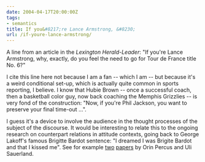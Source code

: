 ```yaml
---
date: 2004-04-17T20:00:00Z
tags:
- semantics
title: If you&#8217;re Lance Armstrong, &#8230;
url: /if-youre-lance-armstrong/
---
```


A line from an article in the *Lexington Herald-Leader*: "If you're Lance Armstrong, why, exactly, do you feel the need to go for Tour de France title No. 6?"

I cite this line here not because I am a fan -- which I am -- but because it's a weird conditional set-up, which is actually quite common in sports reporting, I believe. I know that Hubie Brown -- once a successful coach, then a basketball color guy, now back coaching the Memphis Grizzlies -- is very fond of the construction: "Now, if you're Phil Jackson, you want to preserve your final time-out ...".

I guess it's a device to involve the audience in the thought processes of the subject of the discourse. It would be interesting to relate this to the ongoing research on counterpart relations in attitude contexts, going back to George Lakoff's famous Brigitte Bardot sentence: "I dreamed I was Brigite Bardot and that I kissed me". See for example [two](http://semanticsarchive.net/Archive/jI4NmJlY) [papers](http://semanticsarchive.net/Archive/jQ0MDc2M) by Orin Percus and Uli Sauerland.
